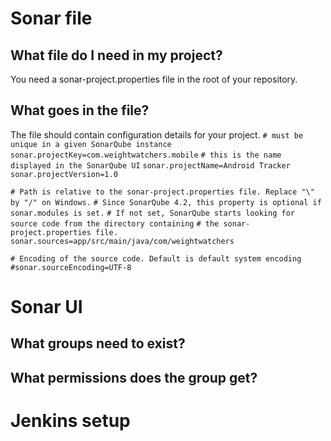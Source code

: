 # Sonar file
## What file do I need in my project?
You need a sonar-project.properties file in the root of your repository.

## What goes in the file?
The file should contain configuration details for your project.
`# must be unique in a given SonarQube instance`
`sonar.projectKey=com.weightwatchers.mobile`
`# this is the name displayed in the SonarQube UI`
`sonar.projectName=Android Tracker`
`sonar.projectVersion=1.0`

`# Path is relative to the sonar-project.properties file. Replace "\" by "/" on Windows.`
`# Since SonarQube 4.2, this property is optional if sonar.modules is set.`
`# If not set, SonarQube starts looking for source code from the directory containing`
`# the sonar-project.properties file.`
`sonar.sources=app/src/main/java/com/weightwatchers`

`# Encoding of the source code. Default is default system encoding`
`#sonar.sourceEncoding=UTF-8`

# Sonar UI
## What groups need to exist?

## What permissions does the group get?

# Jenkins setup

